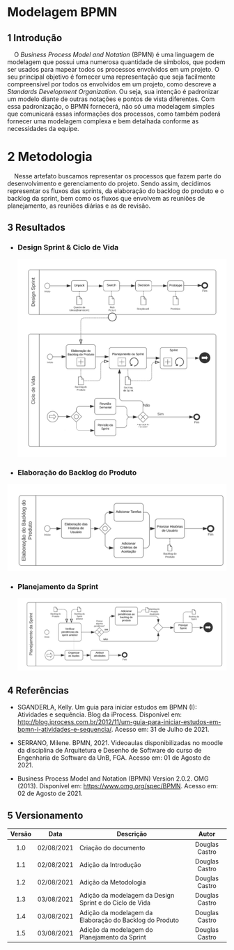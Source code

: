 # Modelagem BPMN

## 1 Introdução

<p>&nbsp;&nbsp;&nbsp;&nbsp;O <i>Business Process Model and Notation</i> (BPMN) é uma linguagem de modelagem que possui uma numerosa quantidade de símbolos, que podem ser usados para mapear todos os processos envolvidos em um projeto. O seu principal objetivo é fornecer uma representação que seja facilmente compreensível por todos os envolvidos em um projeto, como descreve a <i>Standards Development Organization</i>. Ou seja, sua intenção é padronizar um modelo diante de outras notações e pontos de vista diferentes. Com essa padronização, o BPMN fornecerá, não só uma modelagem simples que comunicará essas informações dos processos, como também poderá fornecer uma modelagem complexa e bem detalhada conforme as necessidades da equipe.</p>

# 2 Metodologia

<p>&nbsp;&nbsp;&nbsp;&nbsp;Nesse artefato buscamos representar os processos que fazem parte do desenvolvimento e gerenciamento do projeto. Sendo assim, decidimos representar os fluxos das sprints, da elaboração do backlog do produto e o backlog da sprint, bem como os fluxos que envolvem as reuniões de planejamento, as reuniões diárias e as de revisão.</p>

## 3 Resultados 

* ### Design Sprint & Ciclo de Vida
  ![Design Sprint & Ciclo de Vida](./BPMN/BPMN%20-%201.svg)
* ### Elaboração do Backlog do Produto 
 ![Design Sprint & Ciclo de Vida](./BPMN/BPMN%20-%203.svg)
* ### Planejamento da Sprint
  ![Design Sprint & Ciclo de Vida](./BPMN/BPMN%20-%202.svg)

## 4 Referências

* SGANDERLA, Kelly. Um guia para iniciar estudos em BPMN (I): Atividades e sequência. Blog da iProcess. Disponível em: http://blog.iprocess.com.br/2012/11/um-guia-para-iniciar-estudos-em-bpmn-i-atividades-e-sequencia/. Acesso em: 31 de Julho de 2021.

* SERRANO, Milene. BPMN, 2021. Videoaulas disponibilizadas no moodle da disciplina de Arquitetura e Desenho de Software do curso de Engenharia de Software da UnB, FGA. Acesso em: 01 de Agosto de 2021.

* Business Process Model and Notation (BPMN) Version 2.0.2. OMG (2013). Disponível em: https://www.omg.org/spec/BPMN. Acesso em: 02 de Agosto de 2021.

## 5 Versionamento

| Versão | Data | Descrição | Autor |
| :--: | :--: | -- | :--: |
| 1.0 | 02/08/2021 | Criação do documento | Douglas Castro |
| 1.1 | 02/08/2021 | Adição da Introdução | Douglas Castro |
| 1.2 | 02/08/2021 | Adição da Metodologia | Douglas Castro |
| 1.3 | 03/08/2021 | Adição da modelagem da Design Sprint e do Ciclo de Vida | Douglas Castro |
| 1.4 | 03/08/2021 | Adição da modelagem da Elaboração do Backlog do Produto | Douglas Castro |
| 1.5 | 03/08/2021 | Adição da modelagem do Planejamento da Sprint  | Douglas Castro |
